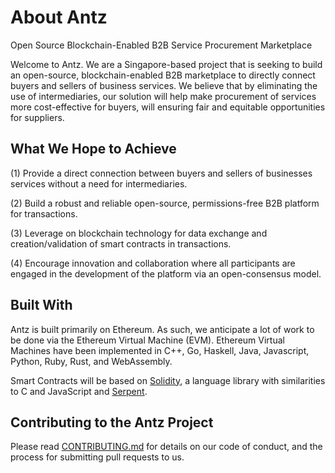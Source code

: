 # About Antz
Open Source Blockchain-Enabled B2B Service Procurement Marketplace

Welcome to Antz. We are a Singapore-based project that is seeking to build an open-source, blockchain-enabled B2B marketplace to directly connect buyers and sellers of business services. We believe that by eliminating the use of intermediaries, our solution will help make procurement of services more cost-effective for buyers, will ensuring fair and equitable opportunities for suppliers. 

## What We Hope to Achieve
(1) Provide a direct connection between buyers and sellers of businesses services without a need for intermediaries.

(2) Build a robust and reliable open-source, permissions-free B2B platform for transactions.

(3) Leverage on blockchain technology for data exchange and creation/validation of smart contracts in transactions.

(4) Encourage innovation and collaboration where all participants are engaged in the development of the platform via an open-consensus model.

## Built With
Antz is built primarily on Ethereum. As such, we anticipate a lot of work to be done via the Ethereum Virtual Machine (EVM). Ethereum Virtual Machines have been implemented in C++, Go, Haskell, Java, Javascript, Python, Ruby, Rust, and WebAssembly.

Smart Contracts will be based on [Solidity](https://solidity.readthedocs.io/en/develop/), a language library with similarities to C and JavaScript and [Serpent](https://github.com/ethereum/wiki/wiki/Serpent).

## Contributing to the Antz Project
Please read [CONTRIBUTING.md](https://github.com/AntzProject/Platform/blob/master/CONTRIBUTING.md) for details on our code of conduct, and the process for submitting pull requests to us.
